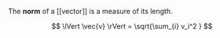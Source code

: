The **norm** of a [[vector]] is a measure of its length.

$$
\lVert \vec{v} \rVert = \sqrt{\sum_{i} v_i^2 }
$$